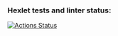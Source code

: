 ### Hexlet tests and linter status:
[![Actions Status](https://github.com/yonamin/frontend-project-11/actions/workflows/hexlet-check.yml/badge.svg)](https://github.com/yonamin/frontend-project-11/actions)